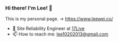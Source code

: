 ### Hi there! I'm Lee! 👋

This is my personal page. -> https://www.leewei.co/

- 🔭 Site Reliability Engineer at [17Live](https://github.com/17media)
- 📫  How to reach me: lee10202013@gmail.com
